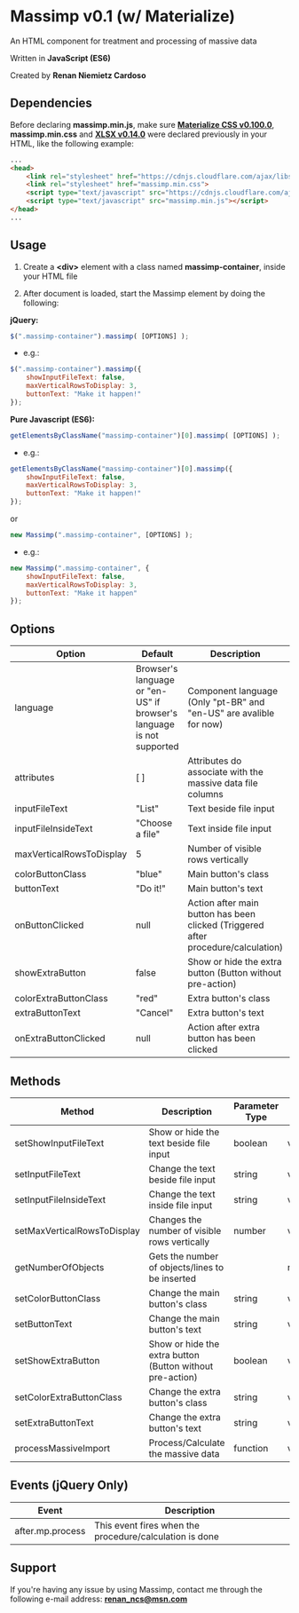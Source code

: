 # Massimp v0.1 (w/ Materialize)
An HTML component for treatment and processing of massive data

Written in **JavaScript (ES6)**

Created by **Renan Niemietz Cardoso**

## Dependencies

Before declaring **massimp.min.js**, make sure **[Materialize CSS v0.100.0](https://github.com/Dogfalo/materialize/tree/v0.100.0)**, **massimp.min.css** and **[XLSX v0.14.0](https://github.com/SheetJS/js-xlsx/tree/v0.14.0)** were declared previously in your HTML, like the following example:
```html
...
<head>
    <link rel="stylesheet" href="https://cdnjs.cloudflare.com/ajax/libs/materialize/1.0.0/css/materialize.min.css">
    <link rel="stylesheet" href="massimp.min.css">
    <script type="text/javascript" src="https://cdnjs.cloudflare.com/ajax/libs/xlsx/0.14.0/xlsx.full.min.js"></script>
    <script type="text/javascript" src="massimp.min.js"></script>
</head>
...
```

## Usage

1. Create a **\<div\>** element with a class named **massimp-container**, inside your HTML file

2. After document is loaded, start the Massimp element by doing the following:

**jQuery:**
```javascript
$(".massimp-container").massimp( [OPTIONS] );
```
   * e.g.:
```javascript
$(".massimp-container").massimp({
    showInputFileText: false,
    maxVerticalRowsToDisplay: 3,
    buttonText: "Make it happen!"
});
```
   **Pure Javascript (ES6):**
```javascript
getElementsByClassName("massimp-container")[0].massimp( [OPTIONS] );
```
   * e.g.:
```javascript
getElementsByClassName("massimp-container")[0].massimp({
    showInputFileText: false,
    maxVerticalRowsToDisplay: 3,
    buttonText: "Make it happen!"
});
```
   or
```javascript
new Massimp(".massimp-container", [OPTIONS] );
```
   * e.g.:
```javascript
new Massimp(".massimp-container", {
    showInputFileText: false,
    maxVerticalRowsToDisplay: 3,
    buttonText: "Make it happen"
});
```

## Options

Option | Default | Description | Type
--- | --- | --- | ---
language | Browser's language or "en-US" if browser's language is not supported | Component language (Only "pt-BR" and "en-US" are avalible for now) | string
attributes | [ ] | Attributes do associate with the massive data file columns | Array of objects
inputFileText | "List" | Text beside file input | string
inputFileInsideText | "Choose a file" | Text inside file input | string
maxVerticalRowsToDisplay | 5 | Number of visible rows vertically | number
colorButtonClass | "blue" | Main button's class | string
buttonText | "Do it!" | Main button's text | string
onButtonClicked | null | Action after main button has been clicked (Triggered after procedure/calculation) | function
showExtraButton | false | Show or hide the extra button (Button without pre-action) | boolean
colorExtraButtonClass | "red" | Extra button's class | string
extraButtonText | "Cancel" | Extra button's text | string
onExtraButtonClicked | null | Action after extra button has been clicked | function

## Methods

Method | Description | Parameter Type | Return Type
--- | --- | --- | ---
setShowInputFileText | Show or hide the text beside file input | boolean | void
setInputFileText | Change the text beside file input | string | void
setInputFileInsideText | Change the text inside file input | string | void
setMaxVerticalRowsToDisplay | Changes the number of visible rows vertically | number | void
getNumberOfObjects | Gets the number of objects/lines to be inserted |  | number
setColorButtonClass | Change the main button's class | string | void
setButtonText | Change the main button's text | string | void
setShowExtraButton | Show or hide the extra button (Button without pre-action) | boolean | void
setColorExtraButtonClass | Change the extra button's class | string | void
setExtraButtonText | Change the extra button's text | string | void
processMassiveImport | Process/Calculate the massive data | function | void

## Events (jQuery Only)

Event | Description
--- | ---
after.mp.process | This event fires when the procedure/calculation is done

## Support

If you're having any issue by using Massimp, contact me through the following e-mail address:
**[renan_ncs@msn.com](mailto:renan_ncs@msn.com)**